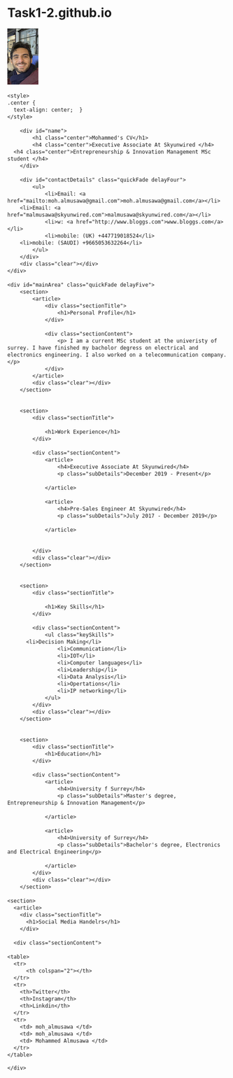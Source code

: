 # Task1-2.github.io
<!DOCTYPE html>
<html>
<head>
<title>Mohammed's CV - Surrey Uni</title>

<meta name="viewport" content="width=device-width"/>
<meta name="description" content="Mohammed's CV."/>
<meta charset="UTF-8">

<link type="text/css" rel="stylesheet" href="style.css">
<link href='http://fonts.googleapis.com/css?family=Rokkitt:400,700|Lato:400,300' rel='stylesheet' type='text/css'>


</head>
<body id="top">
<div id="cv" class="instaFade">
	<div class="mainDetails">
		<div id="Me" class="quickFade">
			<img src="Me.jpg" alt="MOH" />
		</div>

    <style>
    .center {
      text-align: center;  }
    </style>

		<div id="name">
			<h1 class="center">Mohammed's CV</h1>
			<h4 class="center">Executive Associate At Skyunwired </h4>
      <h4 class="center">Entrepreneurship & Innovation Management MSc student </h4>
		</div>

		<div id="contactDetails" class="quickFade delayFour">
			<ul>
				<li>Email: <a href="mailto:moh.almusawa@gmail.com">moh.almusawa@gmail.com</a></li>
        <li>Email: <a href="malmusawa@skyunwired.com">malmusawa@skyunwired.com</a></li>
				<li>w: <a href="http://www.bloggs.com">www.bloggs.com</a></li>
				<li>mobile: (UK) +447719018524</li>
        <li>mobile: (SAUDI) +9665053632264</li>
			</ul>
		</div>
		<div class="clear"></div>
	</div>

	<div id="mainArea" class="quickFade delayFive">
		<section>
			<article>
				<div class="sectionTitle">
					<h1>Personal Profile</h1>
				</div>

				<div class="sectionContent">
					<p> I am a current MSc student at the univeristy of surrey. I have finished my bacholor degress on electrical and electronics engineering. I also worked on a telecommunication company.</p>
				</div>
			</article>
			<div class="clear"></div>
		</section>


		<section>
			<div class="sectionTitle">

				<h1>Work Experience</h1>
			</div>

			<div class="sectionContent">
				<article>
					<h4>Executive Associate At Skyunwired</h4>
					<p class="subDetails">December 2019 - Present</p>
					
				</article>

				<article>
					<h4>Pre-Sales Engineer At Skyunwired</h4>
					<p class="subDetails">July 2017 - December 2019</p>
					
				</article>


			</div>
			<div class="clear"></div>
		</section>


		<section>
			<div class="sectionTitle">

				<h1>Key Skills</h1>
			</div>

			<div class="sectionContent">
				<ul class="keySkills">
          <li>Decision Making</li>
  					<li>Communication</li>
  					<li>IOT</li>
  					<li>Computer languages</li>
  					<li>Leadership</li>
  					<li>Data Analysis</li>
  					<li>Opertations</li>
  					<li>IP networking</li>
				</ul>
			</div>
			<div class="clear"></div>
		</section>


		<section>
			<div class="sectionTitle">
				<h1>Education</h1>
			</div>

			<div class="sectionContent">
				<article>
					<h4>University f Surrey</h4>
					<p class="subDetails">Master's degree, Entrepreneurship & Innovation Management</p>
					
				</article>

				<article>
					<h4>University of Surrey</h4>
					<p class="subDetails">Bachelor's degree, Electronics and Electrical Engineering</p>
					
				</article>
			</div>
			<div class="clear"></div>
		</section>

    <section>
      <article>
        <div class="sectionTitle">
          <h1>Social Media Handelrs</h1>
        </div>

      <div class="sectionContent">

    <table>
      <tr>
          <th colspan="2"></th>
      </tr>
      <tr>
        <th>Twitter</th>
        <th>Instagram</th>
        <th>Linkdin</th>
      </tr>
      <tr>
        <td> moh_almusawa </td>
        <td> moh_almusawa </td>
        <td> Mohammed Almusawa </td>
      </tr>
    </table>

</div>
</article>
<div class="clear"></div>
</section>

	</div>
</div>

</body>
</html>
